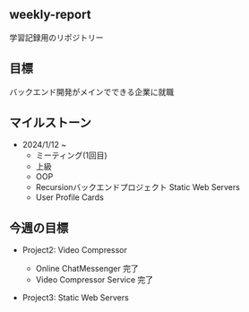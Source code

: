 ## weekly-report
学習記録用のリポジトリー

## 目標
バックエンド開発がメインでできる企業に就職

## マイルストーン
- 2024/1/12 ~
    - ミーティング(1回目)
    - 上級
    - OOP
    - Recursionバックエンドプロジェクト Static Web Servers
    - User Profile Cards

## 今週の目標
-  Project2: Video Compressor
    - Online ChatMessenger 完了
    - Video Compressor Service 完了

- Project3: Static Web Servers